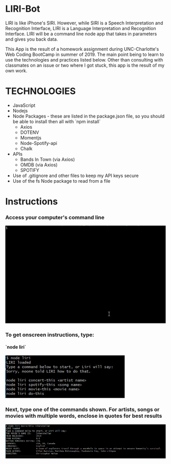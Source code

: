 # LIRI-Bot
LIRI is like iPhone's SIRI. However, while SIRI is a Speech Interpretation and Recognition Interface, LIRI is a Language Interpretation and Recognition Interface. LIRI will be a command line node app that takes in parameters and gives you back data.
<p></p>
This App is the result of a homework assignment during UNC-Charlotte's Web Coding BootCamp in summer of 2019. The main point being to learn to use the technologies and practices listed below. Other than consulting with classmates on an issue or two where I got stuck, this app is the result of my own work. 

# TECHNOLOGIES
<ul>
<li>JavaScript
<li>Nodejs
<li>Node Packages - these are listed in the package.json file, so you should be able to install then all with `npm install`
    <ul>
    <li>Axios
    <li>DOTENV
    <li>Momentjs
    <li>Node-Spotify-api
    <li>Chalk
    </ul>
<li>APIs
    <ul>
    <li>Bands In Town (via Axios)
    <li>OMDB (via Axios)
    <li>SPOTIFY
    </ul>
<li>Use of .gitignore and other files to keep my API keys secure
<li>Use of the fs Node package to read from a file
</ul>

# Instructions
<h3>Access your computer's command line</h3>
<img src="images/1.jpg" alt="command line screen">

<h3>To get onscreen instructions, type:</h3>
<h4>`node liri`</h4>
<img src="images/2.jpg" alt="Type node liri">

<h3>Next, type one of the commands shown. For artists, songs or movies with multiple words, enclose in quotes for best results</h3>
<img src="images/3.jpg" alt="Type node liri movie-this interstellar">
